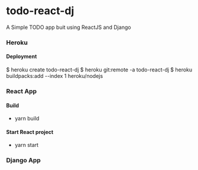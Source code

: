 # todo-react-dj
A Simple TODO app buit using ReactJS and Django

### Heroku 

#### Deployment 
$ heroku create todo-react-dj
$ heroku git:remote -a todo-react-dj
$ heroku buildpacks:add --index 1 heroku/nodejs

### React App

#### Build 

- yarn build

#### Start React project 

- yarn start 

### Django App


